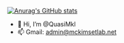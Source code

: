 [![Anurag's GitHub stats](https://github-readme-stats.vercel.app/api?username=QuasiMKl&theme=dark)](https://github.com/anuraghazra/github-readme-stats)
- 👋 Hi, I’m @QuasiMkl
- 📫 Gmail: admin@mckimsetlab.net